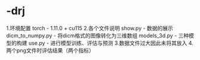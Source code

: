 # -drj
1.环境配置
torch - 1.11.0 + cu115
2.各个文件说明
show.py - 数据的展示
dicm_to_numpy.py - 将dicm格式的图像转化为三维数组
models_3d.py - 三种模型的构建
use.py - 进行模型训练、评估与预测
3.数据文件过大因此未将其放入
4.两个png文件时评估结果（两个指标）
